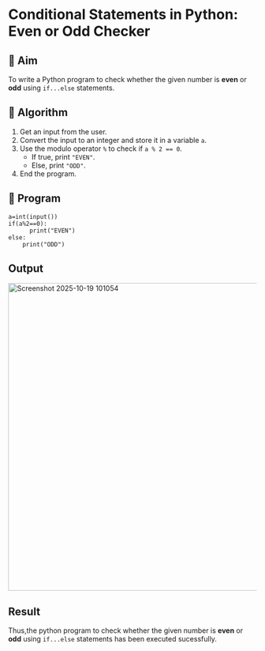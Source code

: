 # Conditional Statements in Python: Even or Odd Checker

## 🎯 Aim
To write a Python program to check whether the given number is **even** or **odd** using `if...else` statements.

## 🧠 Algorithm
1. Get an input from the user.
2. Convert the input to an integer and store it in a variable `a`.
3. Use the modulo operator `%` to check if `a % 2 == 0`.
   - If true, print `"EVEN"`.
   - Else, print `"ODD"`.
4. End the program.

## 🧾 Program
```
a=int(input())
if(a%2==0):
      print("EVEN")
else:
    print("ODD")
```

## Output
<img width="922" height="623" alt="Screenshot 2025-10-19 101054" src="https://github.com/user-attachments/assets/ab814fe4-01b8-4419-8fb8-65b6b8fcaa05" />



## Result
Thus,the python program to check whether the given number is **even** or **odd** using `if...else` statements has been executed sucessfully.
